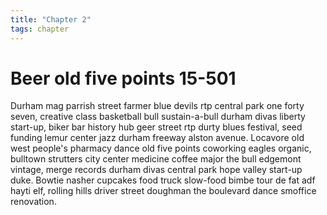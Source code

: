 ```yaml
---
title: "Chapter 2"
tags: chapter
---
```


# Beer old five points 15-501

Durham mag parrish street farmer blue devils rtp central park one forty seven, creative class basketball bull sustain-a-bull durham divas liberty start-up, biker bar history hub geer street rtp durty blues festival, seed funding lemur center jazz durham freeway alston avenue. Locavore old west people's pharmacy dance old five points coworking eagles organic, bulltown strutters city center medicine coffee major the bull edgemont vintage, merge records durham divas central park hope valley start-up duke. Bowtie nasher cupcakes food truck slow-food bimbe tour de fat adf hayti elf, rolling hills driver street doughman the boulevard dance smoffice renovation.
